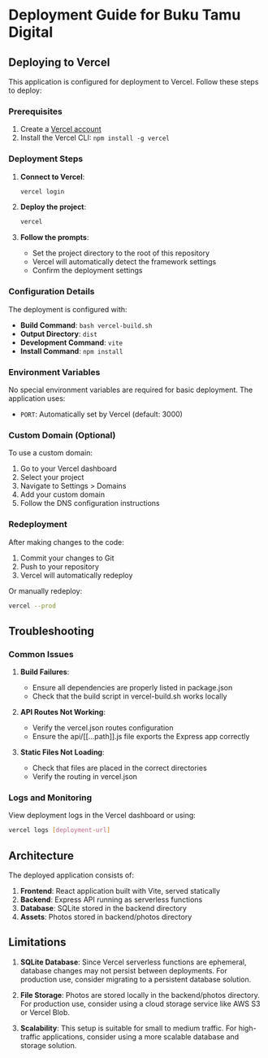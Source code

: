 # Deployment Guide for Buku Tamu Digital

## Deploying to Vercel

This application is configured for deployment to Vercel. Follow these steps to deploy:

### Prerequisites

1. Create a [Vercel account](https://vercel.com/signup)
2. Install the Vercel CLI: `npm install -g vercel`

### Deployment Steps

1. **Connect to Vercel**:
   ```bash
   vercel login
   ```

2. **Deploy the project**:
   ```bash
   vercel
   ```

3. **Follow the prompts**:
   - Set the project directory to the root of this repository
   - Vercel will automatically detect the framework settings
   - Confirm the deployment settings

### Configuration Details

The deployment is configured with:

- **Build Command**: `bash vercel-build.sh`
- **Output Directory**: `dist`
- **Development Command**: `vite`
- **Install Command**: `npm install`

### Environment Variables

No special environment variables are required for basic deployment. The application uses:
- `PORT`: Automatically set by Vercel (default: 3000)

### Custom Domain (Optional)

To use a custom domain:

1. Go to your Vercel dashboard
2. Select your project
3. Navigate to Settings > Domains
4. Add your custom domain
5. Follow the DNS configuration instructions

### Redeployment

After making changes to the code:

1. Commit your changes to Git
2. Push to your repository
3. Vercel will automatically redeploy

Or manually redeploy:
```bash
vercel --prod
```

## Troubleshooting

### Common Issues

1. **Build Failures**:
   - Ensure all dependencies are properly listed in package.json
   - Check that the build script in vercel-build.sh works locally

2. **API Routes Not Working**:
   - Verify the vercel.json routes configuration
   - Ensure the api/[[...path]].js file exports the Express app correctly

3. **Static Files Not Loading**:
   - Check that files are placed in the correct directories
   - Verify the routing in vercel.json

### Logs and Monitoring

View deployment logs in the Vercel dashboard or using:
```bash
vercel logs [deployment-url]
```

## Architecture

The deployed application consists of:

1. **Frontend**: React application built with Vite, served statically
2. **Backend**: Express API running as serverless functions
3. **Database**: SQLite stored in the backend directory
4. **Assets**: Photos stored in backend/photos directory

## Limitations

1. **SQLite Database**: Since Vercel serverless functions are ephemeral, database changes may not persist between deployments. For production use, consider migrating to a persistent database solution.

2. **File Storage**: Photos are stored locally in the backend/photos directory. For production use, consider using a cloud storage service like AWS S3 or Vercel Blob.

3. **Scalability**: This setup is suitable for small to medium traffic. For high-traffic applications, consider using a more scalable database and storage solution.